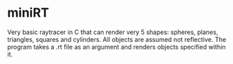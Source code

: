 # miniRT

Very basic raytracer in C that can render very 5 shapes: spheres, planes, triangles, squares and cylinders. All objects are assumed not reflective.
The program takes a .rt file as an argument and renders objects specified within it.
